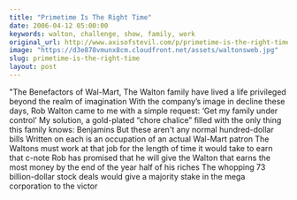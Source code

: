 ```yaml
---
title: "Primetime Is The Right Time"
date: 2006-04-12 05:00:00
keywords: walton, challenge, show, family, work
original_url: http://www.axisofstevil.com/p/primetime-is-the-right-time
image: "https://d3e878vmunx8cm.cloudfront.net/assets/waltonsweb.jpg"
slug: primetime-is-the-right-time
layout: post
---
```


&quot;The Benefactors of Wal-Mart, The Walton family have lived a life privileged beyond the realm of imagination  With the company’s image in decline these days, Rob Walton came to me with a simple request: ‘Get my family under control’ My solution, a gold-plated “chore chalice” filled with the only thing this family knows: Benjamins But these aren&#039;t any normal hundred-dollar bills Written on each is an occupation of an actual Wal-Mart patron The Waltons must work at that job for the length of time it would take to earn that c-note Rob has promised that he will give the Walton that earns the most money by the end of the year half of his riches The whopping 73 billion-dollar stock deals would give a majority stake in the mega corporation to the victor

